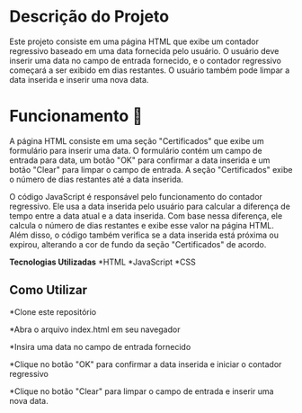 # Descrição do Projeto

Este projeto consiste em uma página HTML que exibe um contador regressivo baseado em uma data fornecida pelo usuário. O usuário deve inserir uma data no campo de entrada fornecido, e o contador regressivo começará a ser exibido em dias restantes. O usuário também pode limpar a data inserida e inserir uma nova data.

# Funcionamento 👋

A página HTML consiste em uma seção "Certificados" que exibe um formulário para inserir uma data. O formulário contém um campo de entrada para data, um botão "OK" para confirmar a data inserida e um botão "Clear" para limpar o campo de entrada. A seção "Certificados" exibe o número de dias restantes até a data inserida.

O código JavaScript é responsável pelo funcionamento do contador regressivo. Ele usa a data inserida pelo usuário para calcular a diferença de tempo entre a data atual e a data inserida. Com base nessa diferença, ele calcula o número de dias restantes e exibe esse valor na página HTML. Além disso, o código também verifica se a data inserida está próxima ou expirou, alterando a cor de fundo da seção "Certificados" de acordo.

**Tecnologias Utilizadas**
*HTML
*JavaScript
*CSS

## Como Utilizar

*Clone este repositório

*Abra o arquivo index.html em seu navegador

*Insira uma data no campo de entrada fornecido

*Clique no botão "OK" para confirmar a data inserida e iniciar o contador regressivo

*Clique no botão "Clear" para limpar o campo de entrada e inserir uma nova data.

